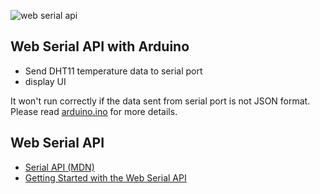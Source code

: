 ![web serial api](https://dnf7fm7877tpg.cloudfront.net/images/svvrERHay1dRsqnS563US6.jpg)

## Web Serial API with Arduino

* Send DHT11 temperature data to serial port
* display UI

It won't run correctly if the data sent from serial port is not JSON format. Please read [arduino.ino](./src/arduino.ino) for more details.

## Web Serial API

- [Serial API (MDN)](https://developer.mozilla.org/en-US/docs/Web/API/Serial)
- [Getting Started with the Web Serial API](https://codelabs.developers.google.com/codelabs/web-serial#0)
